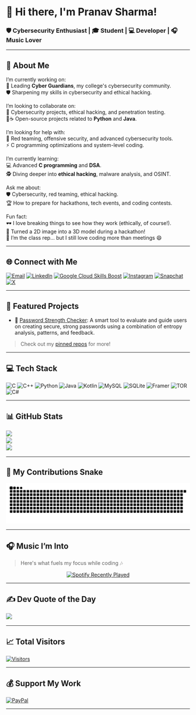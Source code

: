 # 👋 Hi there, I'm Pranav Sharma!

### 🛡️ Cybersecurity Enthusiast | 🎓 Student | 💻 Developer | 🎧 Music Lover

---

## 💫 About Me

I’m currently working on:<br>
🚀 Leading **Cyber Guardians**, my college's cybersecurity community.<br>
🛡️ Sharpening my skills in cybersecurity and ethical hacking.<br>

I’m looking to collaborate on:<br>
🔐 Cybersecurity projects, ethical hacking, and penetration testing.<br>
🐍☕ Open-source projects related to **Python** and **Java**.<br>

I’m looking for help with:<br>
🎯 Red teaming, offensive security, and advanced cybersecurity tools.<br>
⚡ C programming optimizations and system-level coding.<br>

I’m currently learning:<br>
💻 Advanced **C programming** and **DSA**.<br>
🕵️ Diving deeper into **ethical hacking**, malware analysis, and OSINT.<br>

Ask me about:<br>
🛡️ Cybersecurity, red teaming, ethical hacking.<br>
🏆 How to prepare for hackathons, tech events, and coding contests.<br>

Fun fact:<br>
🕶️ I love breaking things to see how they work (ethically, of course!).<br>
🎨 Turned a 2D image into a 3D model during a hackathon!<br>
📢 I’m the class rep… but I still love coding more than meetings 😄<br>

---

## 🌐 Connect with Me

[![Email](https://img.shields.io/badge/Email-D14836?logo=gmail&logoColor=white)](mailto:job.pranav.sharma@gmail.com)
[![LinkedIn](https://img.shields.io/badge/LinkedIn-%230077B5.svg?logo=linkedin&logoColor=white)](https://linkedin.com/in/-pranav--sharma-) 
[![Google Cloud Skills Boost](https://img.shields.io/badge/Google_Cloud_Skills_Boost-4285F4?logo=googlecloud&logoColor=white)](https://www.cloudskillsboost.google/public_profiles/32c6ec09-c065-4e6b-8db1-5e09f2b4fe47)
[![Instagram](https://img.shields.io/badge/Instagram-%23E4405F.svg?logo=Instagram&logoColor=white)](https://instagram.com/pranav44sharma44)
[![Snapchat](https://img.shields.io/badge/Snapchat-FFFC00?logo=snapchat&logoColor=black)](https://www.snapchat.com/add/pranav.sharma01)
[![X](https://img.shields.io/badge/X-black.svg?logo=X&logoColor=white)](https://x.com/_pranav__sharma) 

---

## 🚀 Featured Projects

- 🔐 [Password Strength Checker](https://github.com/Pranav-Sharma-Official/Password-Strength-Checker): A smart tool to evaluate and guide users on creating secure, strong passwords using a combination of entropy analysis, patterns, and feedback.

> Check out my [pinned repos](https://github.com/Pranav-Sharma-Official?tab=repositories) for more!

---

## 💻 Tech Stack

![C](https://img.shields.io/badge/c-%2300599C.svg?style=plastic&logo=c&logoColor=white)
![C++](https://img.shields.io/badge/c++-%2300599C.svg?style=plastic&logo=c%2B%2B&logoColor=white)
![Python](https://img.shields.io/badge/python-3670A0?style=plastic&logo=python&logoColor=ffdd54)
![Java](https://img.shields.io/badge/java-%23ED8B00.svg?style=plastic&logo=openjdk&logoColor=white)
![Kotlin](https://img.shields.io/badge/kotlin-%237F52FF.svg?style=plastic&logo=kotlin&logoColor=white)
![MySQL](https://img.shields.io/badge/mysql-4479A1.svg?style=plastic&logo=mysql&logoColor=white)
![SQLite](https://img.shields.io/badge/sqlite-%2307405e.svg?style=plastic&logo=sqlite&logoColor=white)
![Framer](https://img.shields.io/badge/Framer-black?style=plastic&logo=framer&logoColor=blue)
![TOR](https://img.shields.io/badge/tor-%237E4798.svg?style=plastic&logo=tor-project&logoColor=white)
![C#](https://img.shields.io/badge/c%23-%23239120.svg?style=plastic&logo=csharp&logoColor=white)

---

## 📊 GitHub Stats

![](https://github-readme-stats.vercel.app/api?username=Pranav-Sharma-Official&theme=transparent&hide_border=false&include_all_commits=true&count_private=true)<br/>
![](https://nirzak-streak-stats.vercel.app/?user=Pranav-Sharma-Official&theme=transparent&hide_border=false)<br/>
![](https://github-readme-stats.vercel.app/api/top-langs/?username=Pranav-Sharma-Official&theme=transparent&hide_border=false&layout=compact)

---

## 🐍 My Contributions Snake

<img src="https://raw.githubusercontent.com/Pranav-Sharma-Official/Pranav-Sharma-Official/output/snake.svg" alt="Snake animation showing contribution graph eating up dots" />

---

## 🎧 Music I’m Into

> Here's what fuels my focus while coding 🎶

<div align="center">
  <a href="https://open.spotify.com/user/31pz42moanit3baehbdw2bebb7yy">
    <img src="https://spotify-recently-played-readme.vercel.app/api?user=31pz42moanit3baehbdw2bebb7yy&count=5&unique=false" alt="Spotify Recently Played" />
  </a>
</div>

---

## ✍️ Dev Quote of the Day

![](https://quotes-github-readme.vercel.app/api?type=horizontal&theme=dark)

---

## 📈 Total Visitors

[![Visitors](https://api.visitorbadge.io/api/visitors?path=https%3A%2F%2Fgithub.com%2Fpranav-sharma-official%2F&label=Visitors&labelColor=%235e5c64&countColor=%23f9c80e)](https://visitorbadge.io/status?path=https%3A%2F%2Fgithub.com%2Fpranav-sharma-official%2F)

---

## 💰 Support My Work

[![PayPal](https://img.shields.io/badge/PayPal-00457C?style=for-the-badge&logo=paypal&logoColor=white)](https://paypal.me/PranavSharmaOfficial)

---
